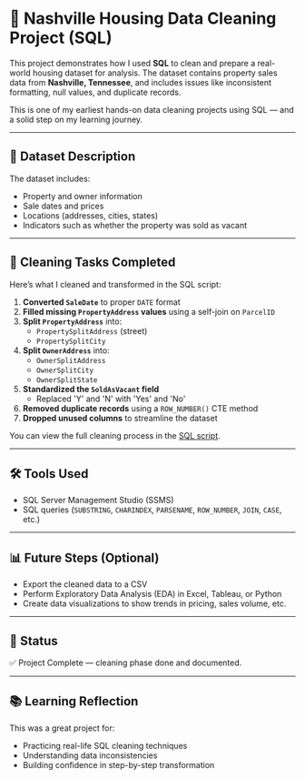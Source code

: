 # 🧹 Nashville Housing Data Cleaning Project (SQL)

This project demonstrates how I used **SQL** to clean and prepare a real-world housing dataset for analysis. The dataset contains property sales data from **Nashville, Tennessee**, and includes issues like inconsistent formatting, null values, and duplicate records.

This is one of my earliest hands-on data cleaning projects using SQL — and a solid step on my learning journey.

---

## 📁 Dataset Description

The dataset includes:
- Property and owner information
- Sale dates and prices
- Locations (addresses, cities, states)
- Indicators such as whether the property was sold as vacant

---

## 🧼 Cleaning Tasks Completed

Here’s what I cleaned and transformed in the SQL script:

1. **Converted `SaleDate`** to proper `DATE` format
2. **Filled missing `PropertyAddress` values** using a self-join on `ParcelID`
3. **Split `PropertyAddress`** into:
   - `PropertySplitAddress` (street)
   - `PropertySplitCity`
4. **Split `OwnerAddress`** into:
   - `OwnerSplitAddress`
   - `OwnerSplitCity`
   - `OwnerSplitState`
5. **Standardized the `SoldAsVacant` field**
   - Replaced 'Y' and 'N' with 'Yes' and 'No'
6. **Removed duplicate records** using a `ROW_NUMBER()` CTE method
7. **Dropped unused columns** to streamline the dataset

You can view the full cleaning process in the [SQL script](./Nashville%20Data%20Cleaning%20Project.sql).

---

## 🛠 Tools Used

- SQL Server Management Studio (SSMS)
- SQL queries (`SUBSTRING`, `CHARINDEX`, `PARSENAME`, `ROW_NUMBER`, `JOIN`, `CASE`, etc.)

---

## 📊 Future Steps (Optional)
- Export the cleaned data to a CSV
- Perform Exploratory Data Analysis (EDA) in Excel, Tableau, or Python
- Create data visualizations to show trends in pricing, sales volume, etc.

---

## 📌 Status
✅ Project Complete — cleaning phase done and documented.

---

## 📚 Learning Reflection
This was a great project for:
- Practicing real-life SQL cleaning techniques
- Understanding data inconsistencies
- Building confidence in step-by-step transformation

